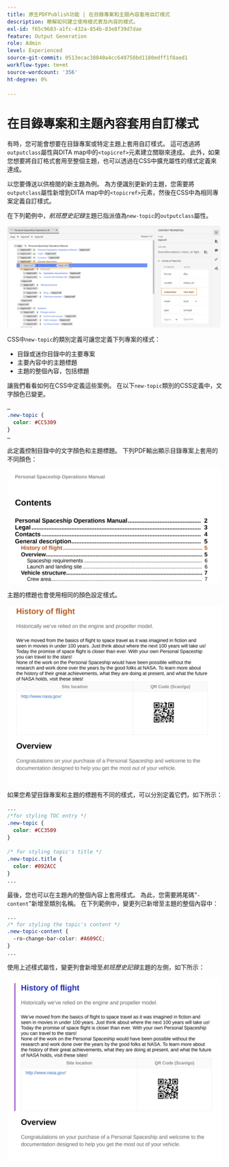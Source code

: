 ```yaml
---
title: 原生PDFPublish功能 | 在目錄專案和主題內容套用自訂樣式
description: 瞭解如何建立使用樣式表及內容的樣式。
exl-id: f65c9683-a1fc-432a-854b-83e8f39d7dae
feature: Output Generation
role: Admin
level: Experienced
source-git-commit: 0513ecac38840a4cc649758bd1180edff1f8aed1
workflow-type: tm+mt
source-wordcount: '356'
ht-degree: 0%

---
```


# 在目錄專案和主題內容套用自訂樣式

有時，您可能會想要在目錄專案或特定主題上套用自訂樣式。 這可透過將`outputclass`屬性與DITA map中的`<topicref>`元素建立關聯來達成。 此外，如果您想要將自訂格式套用至整個主題，也可以透過在CSS中擴充屬性的樣式定義來達成。

以您要傳送以供檢閱的新主題為例。 為方便識別更新的主題，您需要將`outputclass`屬性新增到DITA map中的`<topicref>`元素，然後在CSS中為相同專案定義自訂樣式。

在下列範例中，*航班歷史記錄*&#x200B;主題已指派值為`new-topic`的`outputclass`屬性。

<img src="./assets/new-topic-attribute-in-map.png" width="500">

CSS中`new-topic`的類別定義可讓您定義下列專案的樣式：
* 目錄或迷你目錄中的主要專案
* 主要內容中的主題標題
* 主題的整個內容，包括標題

讓我們看看如何在CSS中定義這些案例。 在以下`new-topic`類別的CSS定義中，文字顏色已變更。

```css
…
.new-topic {
  color: #CC5309
}
…
```

此定義控制目錄中的文字顏色和主題標題。 下列PDF輸出顯示目錄專案上套用的不同顏色：

<img src="./assets/pdf-output-toc-entry.jpg" width="500">

主題的標題也會使用相同的顏色設定樣式。

<img src="./assets/pdf-output-topic-title.jpg" width="500">

如果您希望目錄專案和主題的標題有不同的樣式，可以分別定義它們，如下所示：

```css
...
/*for styling TOC entry */
.new-topic {
  color: #CC3509
}

/* for styling topic's title */
.new-topic.title {
  color: #092ACC
}
...
```

最後，您也可以在主題內的整個內容上套用樣式。 為此，您需要將尾碼&quot;`-content`&quot;新增至類別名稱。 在下列範例中，變更列已新增至主題的整個內容中：

```css
...
/* for styling the topic's content */
.new-topic-content {
  -ro-change-bar-color: #A609CC;
}
...
```

使用上述樣式屬性，變更列會新增至&#x200B;*航班歷史記錄*&#x200B;主題的左側，如下所示：

<img src="./assets/pdf-output-topic-content.jpg" width="500">
